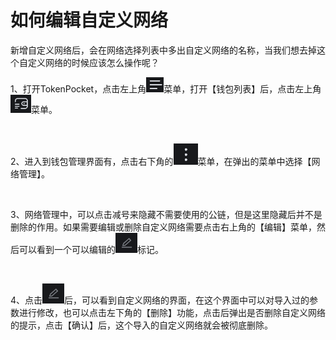 # 如何编辑自定义网络

新增自定义网络后，会在网络选择列表中多出自定义网络的名称，当我们想去掉这个自定义网络的时候应该怎么操作呢？

1、打开TokenPocket，点击左上角![](<../../.gitbook/assets/image (2).png>)菜单，打开【钱包列表】后，点击左上角![](<../../.gitbook/assets/image (1) (4).png>)菜单。

<figure><img src="../../.gitbook/assets/5ba362b4d29ce4ecfd2f1566adca7a98_1675427243625-a8e73004-1b5c-4a80-a6de-990318f31630_x-oss-process=image%2Fresize%2Cw_828%2Climit_0.png" alt=""><figcaption></figcaption></figure>

2、进入到钱包管理界面有，点击右下角的![](<../../.gitbook/assets/image (3).png>)菜单，在弹出的菜单中选择【网络管理】。

<figure><img src="../../.gitbook/assets/2092f483dab244a94154e4b8bee38ce4_1675427580705-cc313539-4969-4c2a-81e7-0533f258de62_x-oss-process=image%2Fresize%2Cw_828%2Climit_0.png" alt=""><figcaption></figcaption></figure>

3、网络管理中，可以点击减号来隐藏不需要使用的公链，但是这里隐藏后并不是删除的作用。如果需要编辑或删除自定义网络需要点击右上角的【编辑】菜单，然后可以看到一个可以编辑的![](../../.gitbook/assets/image.png)标记。

<figure><img src="../../.gitbook/assets/6e0ed2795598db6ac6bbc9b85bf4d11b_1675427243915-247a44fe-db40-4967-aaa9-1d421b9f3d68_x-oss-process=image%2Fresize%2Cw_828%2Climit_0.png" alt=""><figcaption></figcaption></figure>

4、点击![](../../.gitbook/assets/image.png)后，可以看到自定义网络的界面，在这个界面中可以对导入过的参数进行修改，也可以点击左下角的【删除】功能，点击后弹出是否删除自定义网络的提示，点击【确认】后，这个导入的自定义网络就会被彻底删除。

<figure><img src="../../.gitbook/assets/85f19dd58fc6779f2c496653488a9ffd_1675427243863-b4d54dfb-3a6d-431e-a7eb-6d2db8e37ae0_x-oss-process=image%2Fresize%2Cw_828%2Climit_0 (1).png" alt=""><figcaption></figcaption></figure>
